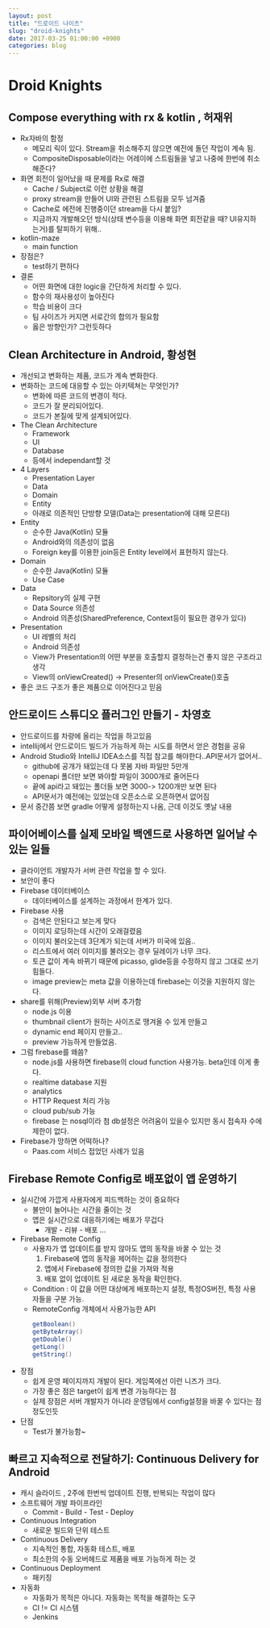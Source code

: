 ```yaml
---
layout: post
title: "드로이드 나이츠"
slug: "droid-knights"
date: 2017-03-25 01:00:00 +0900
categories: blog
---
```

# Droid Knights

## Compose everything with rx & kotlin , 허재위

- Rx자바의 함정
  - 메모리 릭이 있다. Stream을 취소해주지 않으면 예전에 돌던 작업이 계속 됨.
  - CompositeDisposable이라는 어레이에 스트림들을 넣고 나중에 한번에 취소해준다?
- 화면 회전이 일어났을 때 문제를 Rx로 해결
  - Cache / Subject로 이런 상황을 해결
  - proxy stream을 만들어 UI와 관련된 스트림을 모두 넘겨줌
  - Cache로 에전에 진행중이던 stream을 다시 붙임?
  - 지금까지 개발해오던 방식(상태 변수등을 이용해 화면 회전같을 때? UI유지하는거)를 탈피하기 위해..
- kotlin-maze
  - main function
- 장점은?
  - test하기 편하다
- 결론
  - 어떤 화면에 대한 logic을 간단하게 처리할 수 있다.
  - 함수의 재사용성이 높아진다
  - 학습 비용이 크다
  - 팀 사이즈가 커지면 서로간의 합의가 필요함
  - 옳은 방향인가? 그런듯하다

## Clean Architecture in Android, 황성현

- 개선되고 변화하는 제품, 코드가 계속 변화한다.
- 변화하는 코드에 대응할 수 있는 아키텍쳐는 무엇인가?
  - 변화에 따른 코드의 변경이 적다.
  - 코드가 잘 분리되어있다.
  - 코드가 본질에 맞게 설계되어있다.
- The Clean Architecture
  - Framework
  - UI
  - Database
  - 등에서 independant할 것
- 4 Layers
  - Presentation Layer
  - Data
  - Domain
  - Entity
  - 아래로 의존적인 단방향 모델(Data는 presentation에 대해 모른다)
- Entity
  - 순수한 Java(Kotlin) 모듈
  - Android와의 의존성이 없음
  - Foreign key를 이용한 join등은 Entity level에서 표현하지 않는다.
- Domain
  - 순수한 Java(Kotlin) 모듈
  - Use Case
- Data
  - Repsitory의 실제 구현
  - Data Source 의존성
  - Android 의존성(SharedPreference, Context등이 필요한 경우가 있다)
- Presentation
  - UI 레벨의 처리
  - Android 의존성
  - View가 Presentation의 어떤 부분을 호출할지 결정하는건 좋지 않은 구조라고 생각
  - View의 onViewCreated() -> Presenter의 onViewCreate()호출
- 좋은 코드 구조가 좋은 제품으로 이어진다고 믿음

## 안드로이드 스튜디오 플러그인 만들기 - 차영호

- 안드로이드를 차량에 올리는 작업을 하고있음
- intellij에서 안드로이드 빌드가 가능하게 하는 시도를 하면서 얻은 경험을 공유
- Android Studio와 IntelliJ IDEA소스를 직접 참고를 해야한다..API문서가 없어서..
  - github에 공개가 돼있는데 다 못봄 자바 파일만 5만개
  - openapi 폴더만 보면 봐야할 파일이 3000개로 줄어든다
  - 끝에 api라고 돼있는 폴더들 보면 3000-> 1200개만 보면 된다
  - API문서가 예전에는 있었는데 오픈소스로 오픈하면서 없어짐
- 문서 중간쯤 보면 gradle 어떻게 설정하는지 나옴, 근데 이것도 옛날 내용

## 파이어베이스를 실제 모바일 백엔드로 사용하면 일어날 수 있는 일들

- 클라이언트 개발자가 서버 관련 작업을 할 수 있다.
- 보안이 좋다
- Firebase 데이터베이스
  - 데이터베이스를 설계하는 과정에서 한계가 있다.
- Firebase 사용
  - 검색은 안된다고 보는게 맞다
  - 이미지 로딩하는데 시간이 오래걸렸음
  - 이미지 불러오는데 3단계가 되는데 서버가 미국에 있음..
  - 리스트에서 여러 이미지를 불러오는 경우 딜레이가 너무 크다.
  - 토큰 값이 계속 바뀌기 때문에 picasso, glide등을 수정하지 않고 그대로 쓰기 힘들다.
  - image preview는 meta 값을 이용하는데 firebase는 이것을 지원하지 않는다.
- share를 위해(Preview)외부 서버 추가함
  - node.js 이용
  - thumbnail client가 원하는 사이즈로 땡겨올 수 있게 만들고
  - dynamic end 페이지 만들고..
  - preview 가능하게 만들었음.
- 그럼 firebase를 왜씀?
  - node.js를 사용하면 firebase의 cloud function 사용가능. beta인데 이게 좋다.
  - realtime database 지원
  - analytics
  - HTTP Request 처리 가능
  - cloud pub/sub 가능
  - firebase 는 nosql이라 첨 db설정은 어려움이 있을수 있지만 동시 접속자 수에 제한이 없다.
- Firebase가 망하면 어떡하나?
  - Paas.com 서비스 접었던 사례가 있음

## Firebase Remote Config로 배포없이 앱 운영하기

- 실시간에 가깝게 사용자에게 피드백하는 것이 중요하다
  - 불만이 늘어나는 시간을 줄이는 것
  - 앱은 실시간으로 대응하기에는 배포가 무겁다
    - 개발 - 리뷰 -  배포 ...
- Firebase Remote Config
  - 사용자가 앱 업데이트를 받지 않아도 앱의 동작을 바꿀 수 있는 것
    1. Firebase에 앱의 동작을 제어하는 값을 정의한다
    1. 앱에서 Firebase에 정의한 값을 가져와 적용
    1. 배포 없이 업데이트 된 새로운 동작을 확인한다.
  - Condition : 이 값을 어떤 대상에게 배포하는지 설정, 특정OS버전, 특정 사용자들을 구분 가능.
  - RemoteConfig 개체에서 사용가능한 API
    ```java
    getBoolean()
    getByteArray()
    getDouble()
    getLong()
    getString()
    ```
- 장점
  - 쉽게 운영 페이지까지 개발이 된다. 게임쪽에선 이런 니즈가 크다.
  - 가장 좋은 점은 target이 쉽게 변경 가능하다는 점
  - 실제 장점은 서버 개발자가 아니라 운영팀에서 config설정을 바꿀 수 있다는 점 정도인듯
- 단점
  - Test가 불가능함~

## 빠르고 지속적으로 전달하기: Continuous Delivery for Android

- 캐시 슬라이드 , 2주에 한번씩 업데이트 진행, 반복되는 작업이 많다
- 소프트웨어 개발 파이프라인
  - Commit - Build - Test - Deploy
- Continuous Integration
  - 새로운 빌드와 단위 테스트
- Continuous Delivery
  - 지속적인 통합, 자동화 테스트, 배포
  - 최소한의 수동 오버헤드로 제품을 배포 가능하게 하는 것
- Continuous Deployment
  - 패키징
- 자동화
  - 자동화가 목적은 아니다. 자동화는 목적을 해결하는 도구
  - CI != CI 시스템
  - Jenkins